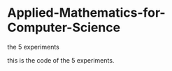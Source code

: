 # Applied-Mathematics-for-Computer-Science
the 5 experiments

this is the code of the 5 experiments.
